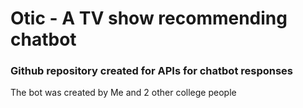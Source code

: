 # Otic - A TV show recommending chatbot

### Github repository created for APIs for chatbot responses 

The bot was created by Me and 2 other college people
